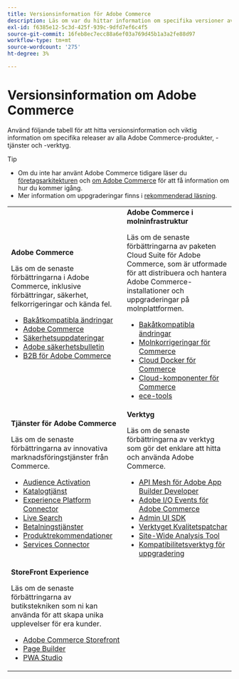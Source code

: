 ```yaml
---
title: Versionsinformation för Adobe Commerce
description: Läs om var du hittar information om specifika versioner av Adobe Commerce.
exl-id: f6385e12-5c3d-425f-939c-9dfd7ef6c4f5
source-git-commit: 16feb8ec7ecc88a6ef03a769d45b1a3a2fe88d97
workflow-type: tm+mt
source-wordcount: '275'
ht-degree: 3%

---
```



# Versionsinformation om Adobe Commerce

Använd följande tabell för att hitta versionsinformation och viktig information om specifika releaser av alla Adobe Commerce-produkter, -tjänster och -verktyg.

>[!TIP]
>
>- Om du inte har använt Adobe Commerce tidigare läser du [företagsarkitekturen](../../implementation-playbook/architecture/enterprise-blueprint.md) och [ om Adobe Commerce](https://experienceleague.adobe.com/en/docs/commerce-admin/start/about) för att få information om hur du kommer igång.
>- Mer information om uppgraderingar finns i [rekommenderad läsning](../../upgrade/resources/recommended-reading.md).

<table>
  <tbody>
    <tr>
      <td><strong>Adobe Commerce</strong>
        <p>Läs om de senaste förbättringarna i Adobe Commerce, inklusive förbättringar, säkerhet, felkorrigeringar och kända fel.</p>
          <ul>
            <li><a href="https://developer.adobe.com/commerce/php/development/backward-incompatible-changes/">Bakåtkompatibla ändringar</a></li>
            <li><a href="commerce/overview.md">Adobe Commerce</a></li>
            <li><a href="security/overview.md">Säkerhetsuppdateringar</a></li>
            <li><a href="https://helpx.adobe.com/security/products/magento.html">Adobe säkerhetsbulletin</a></li>
            <li><a href="https://experienceleague.adobe.com/docs/commerce-admin/b2b/release-notes.html">B2B för Adobe Commerce</a></li>
          </ul>
        </td>
      <td><strong>Adobe Commerce i molninfrastruktur</strong>
        <p>Läs om de senaste förbättringarna av paketen Cloud Suite för Adobe Commerce, som är utformade för att distribuera och hantera Adobe Commerce-installationer och uppgraderingar på molnplattformen.</p>
          <ul>
            <li><a href="https://experienceleague.adobe.com/en/docs/commerce-cloud-service/user-guide/release-notes/backward-incompatible-changes">Bakåtkompatibla ändringar</a></li>
            <li><a href="https://experienceleague.adobe.com/en/docs/commerce-cloud-service/user-guide/release-notes/cloud-patches">Molnkorrigeringar för Commerce</a></li>
            <li><a href="https://experienceleague.adobe.com/en/docs/commerce-cloud-service/user-guide/release-notes/cloud-docker">Cloud Docker för Commerce</a></li>
            <li><a href="https://experienceleague.adobe.com/en/docs/commerce-cloud-service/user-guide/release-notes/cloud-components">Cloud-komponenter för Commerce</a></li>
            <li><a href="https://experienceleague.adobe.com/en/docs/commerce-cloud-service/user-guide/release-notes/ece-tools-package">ece-tools</a></li>
          </ul>
      </td>
    </tr>
    <tr>
      <td><strong>Tjänster för Adobe Commerce</strong>
        <p>Läs om de senaste förbättringarna av innovativa marknadsföringstjänster från Commerce.</p>
          <ul>
            <li><a href="https://experienceleague.adobe.com/docs/commerce-admin/customers/audience-activation.html">Audience Activation</a></li>
            <li><a href="https://experienceleague.adobe.com/docs/commerce/catalog-service/release-notes.html">Katalogtjänst</a></li>
            <li><a href="https://experienceleague.adobe.com/docs/commerce/experience-platform-connector/release-notes.html">Experience Platform Connector</a></li>
            <li><a href="https://experienceleague.adobe.com/docs/commerce/live-search/release-notes.html">Live Search</a></li>
            <li><a href="https://experienceleague.adobe.com/docs/commerce/payment-services/release-notes.html">Betalningstjänster</a></li>
            <li><a href="https://experienceleague.adobe.com/docs/commerce/product-recommendations/release-notes.html">Produktrekommendationer</a></li>
            <li><a href="https://experienceleague.adobe.com/docs/commerce/user-guides/integration-services/saas.html">Services Connector</a></li>
          </ul>
        </td>
      <td><strong>Verktyg</strong>
        <p>Läs om de senaste förbättringarna av verktyg som gör det enklare att hitta och använda Adobe Commerce.</p>
          <ul>
            <li><a href="https://developer.adobe.com/graphql-mesh-gateway/">API Mesh för Adobe App Builder Developer</a></li>
            <li><a href="https://developer.adobe.com/commerce/events/get-started/release-notes/">Adobe I/O Events för Adobe Commerce</a></li>
            <li><a href="https://developer.adobe.com/commerce/extensibility/admin-ui-sdk/release-notes/">Admin UI SDK</a></li>
            <li><a href="../../tools/quality-patches-tool/release-notes.md">Verktyget Kvalitetspatchar</a></li>
            <li><a href="../../tools/site-wide-analysis-tool/intro.md">Site-Wide Analysis Tool</a></li>
            <li><a href="../../upgrade/upgrade-compatibility-tool/overview.md">Kompatibilitetsverktyg för uppgradering</a></li>
          </ul>
      </td>
    </tr>
    <tr>
       <td><strong>StoreFront Experience</strong>
        <p>Läs om de senaste förbättringarna av butikstekniken som ni kan använda för att skapa unika upplevelser för era kunder.</p>
          <ul>
            <li><a href="https://experienceleague.adobe.com/developer/commerce/storefront/">Adobe Commerce Storefront</a></li>
            <li><a href="https://experienceleague.adobe.com/docs/commerce-admin/page-builder/release-notes.html">Page Builder</a></li>
            <li><a href="https://github.com/magento/pwa-studio/releases/latest">PWA Studio</a></li>
          </ul>
      </td>
      <td></td>
    </tr>
  </tbody>
</table>
